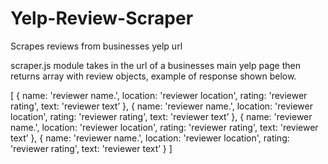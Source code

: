 # Yelp-Review-Scraper

Scrapes reviews from businesses yelp url

scraper.js module takes in the url of a businesses main yelp page then returns array with review objects, example of response shown below.

[
  {
    name: 'reviewer name.',
    location: 'reviewer location',
    rating: 'reviewer rating',
    text: 'reviewer text’
  },
  {
       name: 'reviewer name.',
    location: 'reviewer location',
    rating: 'reviewer rating',
    text: 'reviewer text’
  },
  {
      name: 'reviewer name.',
    location: 'reviewer location',
    rating: 'reviewer rating',
    text: 'reviewer text’
  },
  {
      name: 'reviewer name.',
    location: 'reviewer location',
    rating: 'reviewer rating',
    text: 'reviewer text’
  }
]
